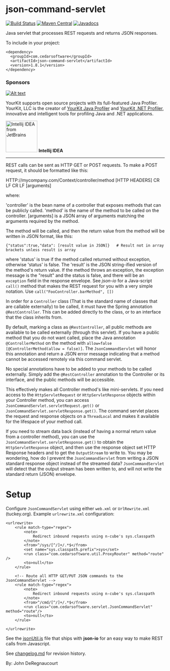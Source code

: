 json-command-servlet
====================
[![Build Status](https://travis-ci.org/jdereg/json-command-servlet.svg?branch=master)](https://travis-ci.org/jdereg/json-command-servlet)
[![Maven Central](https://maven-badges.herokuapp.com/maven-central/com.cedarsoftware/json-command-servlet/badge.svg)](https://maven-badges.herokuapp.com/maven-central/com.cedarsoftware/json-command-servlet)
[![Javadocs](http://www.javadoc.io/badge/com.cedarsoftware/json-command-servlet.svg?color=brightgreen)](http://www.javadoc.io/doc/com.cedarsoftware/json-command-servlet)

Java servlet that processes REST requests and returns JSON responses.

To include in your project:
```
<dependency>
  <groupId>com.cedarsoftware</groupId>
  <artifactId>json-command-servlet</artifactId>
  <version>1.8.1</version>
</dependency>
```
### Sponsors
[![Alt text](https://www.yourkit.com/images/yklogo.png "YourKit")](https://www.yourkit.com/.net/profiler/index.jsp)

YourKit supports open source projects with its full-featured Java Profiler.
YourKit, LLC is the creator of <a href="https://www.yourkit.com/java/profiler/index.jsp">YourKit Java Profiler</a>
and <a href="https://www.yourkit.com/.net/profiler/index.jsp">YourKit .NET Profiler</a>,
innovative and intelligent tools for profiling Java and .NET applications.

<a href="https://www.jetbrains.com/idea/"><img alt="Intellij IDEA from JetBrains" src="https://s-media-cache-ak0.pinimg.com/236x/bd/f4/90/bdf49052dd79aa1e1fc2270a02ba783c.jpg" data-canonical-src="https://s-media-cache-ak0.pinimg.com/236x/bd/f4/90/bdf49052dd79aa1e1fc2270a02ba783c.jpg" width="100" height="100" /></a>
**Intellij IDEA**
___
REST calls can be sent as HTTP GET or POST requests.  To make a POST request, it should be formatted like this:

HTTP://mycompany.com/Context/controller/method
[HTTP HEADERS]
CR LF CR LF
[arguments]

where:

'controller' is the bean name of a controller that exposes methods that can be publicly called.
'method' is the name of the method to be called on the controller.
[arguments] is a JSON array of arguments matching the arguments required by the method.

The method will be called, and then the return value from the method will be written in JSON format, like this:

    {"status":true,"data": [result value in JSON]}   # Result not in array brackets unless result is array

where 'status' is true if the method called returned without exception, otherwise 'status' is false.  The 'result'
is the JSON string-ified version of the method's return value.  If the method throws an exception, the exception
message is the "result" and the status is false, and there will be an `exception` field in the response envelope.  See 
*json-io* for a Java-script `call()` method that makes the REST request for you with a very simple notation.  Use 
`call("FooController.barMethod", [])`

In order for a `Controller` class (That is the standard name of classes that are callable externally) to be called,
it must have the Spring annotation `@RestController`.  This can be added directly to the class, or to an interface
that the class inherits from.

By default, marking a class as `@RestController`, all public methods are available to be called externally (through
this servlet).  If you have a public method that you do not want called, place the Java annotation `@ControllerMethod`
on the method with `allow=false` `[@ControllerMethod(allow = false)]`.  The `JsonCommandServlet` will honor this annotation
and return a JSON error message indicating that a method cannot be accessed remotely via this command servlet.

No special annotations have to be added to your methods to be called externally.  Simply add the `@RestController`
annotation to the Controller or its interface, and the public methods will be accessible.

This effectively makes all Controller method's like mini-servlets. If you need access to the `HttpServletRequest` or
`HttpServletResponse` objects within your Controller method, you can access `JsonCommandServlet.servletRequest.get()` or
`JsonCommandServlet.servletResponse.get()`.  The command servlet places the request and response objects on a `ThreadLocal`
and makes it available for the lifespace of your method call.

If you need to stream data back (instead of having a normal return value from a controller method), you can use 
the `JsonCommandServlet.servletResponse.get()` to obtain the `HttpServletResponse` object, and then use the response 
object set HTTP Response headers and to get the `OutputStream` to write to.  You may be wondering, how do I prevent 
the `JsonCommandServlet` from writing a JSON standard response object instead of the streamed data?  `JsonCommandServlet` 
will detect that the output stream has been written to, and will not write the standard return (JSON) envelope.

Setup
=====
Configure `JsonCommandServlet` using either `web.xml` or `UrlRewrite.xml` (tuckey.org).  Example `urlrewrite.xml` configuration:
    <?xml version="1.0" encoding="utf-8"?>
    <!DOCTYPE urlrewrite PUBLIC "-//tuckey.org//DTD UrlRewrite 4.0//EN"
            "http://www.tuckey.org/res/dtds/urlrewrite4.0.dtd">
    
    <urlrewrite>
        <rule match-type="regex">
            <note>
                Redirect inbound requests using n-cube's sys.classpath
            </note>
            <from>^/sys/[^/]+/.*$</from>
            <set name="sys.classpath.prefix">sys</set>
            <run class="com.cedarsoftware.util.ProxyRouter" method="route" />
            <to>null</to>
        </rule>
    
        <!-- Route all HTTP GET/PUT JSON commands to the JsonCommandServlet -->
        <rule match-type="regex">
            <note>
                Redirect inbound requests using n-cube's sys.classpath
            </note>
            <from>^/cmd/[^/]+/.*$</from>
            <run class="com.cedarsoftware.servlet.JsonCommandServlet" method="route"/>
            <to>null</to>
        </rule>
    
    </urlrewrite>


See the [jsonUtil.js](https://github.com/jdereg/json-io/blob/master/jsonUtil.js) file that ships with **json-io** for an easy way to make REST calls
from Javascript.

See [changelog.md](/changelog.md) for revision history.

By: John DeRegnaucourt
